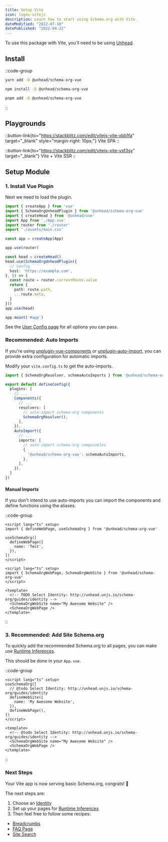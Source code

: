 ```yaml
---
title: Setup Vite
icon: logos-vitejs
description: Learn how to start using Schema.org with Vite.
dateModified: "2022-07-10"
datePublished: "2022-04-22"
---
```


To use this package with Vite, you'll need to be using [Unhead](http://unhead.unjs.io).

## Install

::code-group

```bash [yarn]
yarn add -D @unhead/schema-org-vue
```

```bash [npm]
npm install -D @unhead/schema-org-vue
```

```bash [pnpm]
pnpm add -D @unhead/schema-org-vue
```

::


## Playgrounds

::button-link{to="https://stackblitz.com/edit/vitejs-vite-xbb1fa" target="_blank" style="margin-right: 10px;"}
Vite SPA
::

::button-link{to="https://stackblitz.com/edit/vitejs-vite-vsf3sy" target="_blank"}
Vite + Vite SSR
::


## Setup Module

### 1. Install Vue Plugin

Next we need to load the plugin. 

```ts [src/main.ts]
import { createApp } from 'vue'
import { SchemaOrgUnheadPlugin } from '@unhead/schema-org-vue'
import { createHead } from '@unhead/vue'
import App from './App.vue'
import router from './router'
import './assets/main.css'

const app = createApp(App)

app.use(router)

const head = createHead()
head.use(SchemaOrgUnheadPlugin({
  // config
  host: 'https://example.com',
}, () => {
  const route = router.currentRoute.value
  return {
    path: route.path,
    ...route.meta,
  }
}))
app.use(head)

app.mount('#app')
```

See the [User Config page](/schema-org/guides/user-config) for all options you can pass.

### Recommended: Auto Imports

If you're using [unplugin-vue-components](https://github.com/antfu/unplugin-vue-components) or [unplugin-auto-import](https://github.com/antfu/unplugin-auto-import), you can provide extra configuration for automatic imports.

Modify your `vite.config.ts` to get the auto-imports.

```ts vite.config.ts
import { SchemaOrgResolver, schemaAutoImports } from '@unhead/schema-org-vue'

export default defineConfig({
  plugins: [
    // ...
    Components({
      // ...
      resolvers: [
        // auto-import schema-org components
        SchemaOrgResolver(),
      ],
    }),
    AutoImport({
      // ...
      imports: [
        // auto-import schema-org composables
        {
          '@unhead/schema-org-vue': schemaAutoImports,
        },
      ],
    }),
  ]
})
```

#### Manual Imports

If you don't intend to use auto-imports you can import the components and define functions using the aliases.

::code-group

```vue [Composition API]
<script lang="ts" setup>
import { defineWebPage, useSchemaOrg } from '@unhead/schema-org-vue'

useSchemaOrg([
  defineWebPage({
    name: 'Test',
  }),
])
</script>
```

```vue [Component API]
<script lang="ts" setup>
import { SchemaOrgWebPage, SchemaOrgWebSite } from '@unhead/schema-org-vue'
</script>

<template>
  <!-- TODO Select Identity: http://unhead.unjs.io/schema-org/guides/identity -->
  <SchemaOrgWebSite name="My Awesome Website" />
  <SchemaOrgWebPage />
</template>
```

::

### 3. Recommended: Add Site Schema.org

To quickly add the recommended Schema.org to all pages, you can make use [Runtime Inferences](/guide/getting-started/how-it-works#runtime-inferences).

This should be done in your `App.vue`.

::code-group

```vue [Composition API]
<script lang="ts" setup>
useSchemaOrg([
  // @todo Select Identity: http://unhead.unjs.io/schema-org/guides/identity
  defineWebSite({
    name: 'My Awesome Website',
  }),
  defineWebPage(),
])
</script>
```

```vue [Component API]
<template>
  <!-- @todo Select Identity: http://unhead.unjs.io/schema-org/guides/identity -->
  <SchemaOrgWebSite name="My Awesome Website" />
  <SchemaOrgWebPage />
</template>
```

::

### Next Steps

Your Vite app is now serving basic Schema.org, congrats! 🎉

The next steps are:
1. Choose an [Identity](/schema-org/guides/identity)
2. Set up your pages for [Runtime Inferences](/guide/getting-started/how-it-works#runtime-inferences)
3. Then feel free to follow some recipes:

- [Breadcrumbs](/guide/recipes/breadcrumbs)
- [FAQ Page](/guide/recipes/faq)
- [Site Search](/guide/recipes/site-search)
